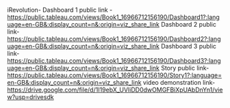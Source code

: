 iRevolution- 
Dashboard 1 public link -https://public.tableau.com/views/Book1_16966712156190/Dashboard1?:language=en-GB&:display_count=n&:origin=viz_share_link
Dashboard 2 public link-https://public.tableau.com/views/Book1_16966712156190/Dashboard2?:language=en-GB&:display_count=n&:origin=viz_share_link
Dashboard 3 public link-https://public.tableau.com/views/Book1_16966712156190/Dashboard3?:language=en-GB&:display_count=n&:origin=viz_share_link
Story public link-https://public.tableau.com/views/Book1_16966712156190/Story1?:language=en-GB&:display_count=n&:origin=viz_share_link
video demonstration link-https://drive.google.com/file/d/1I19ebX_UVIiDD0dwOMGFBiXpUAbDnYn1/view?usp=drivesdk

